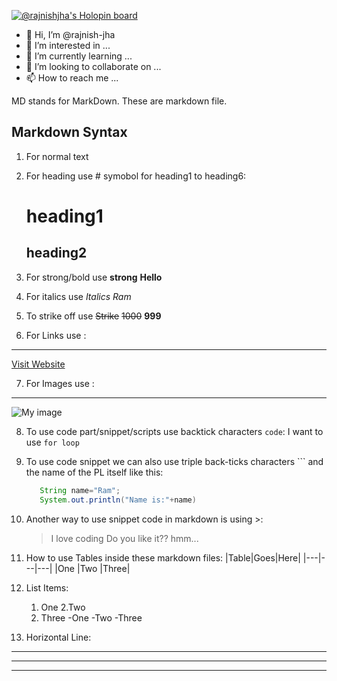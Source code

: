 [![@rajnishjha's Holopin board](https://holopin.me/rajnishjha)](https://holopin.io/@rajnishjha)

- 👋 Hi, I’m @rajnish-jha
- 👀 I’m interested in ...
- 🌱 I’m currently learning ...
- 💞️ I’m looking to collaborate on ...
- 📫 How to reach me ...



<!---
rajnish-jha/rajnish-jha is a ✨ special ✨ repository because its `README.md` (this file) appears on your GitHub profile.
You can click the Preview link to take a look at your changes.
--->

MD stands for MarkDown. These are markdown file.

Markdown Syntax
--------------------
1) For normal text

2) For heading use # symobol for heading1 to heading6:
   # heading1
   ## heading2

3) For strong/bold use **strong**
   **Hello**

4) For italics use _Italics_
   _Ram_

5) To strike off use ~~Strike~~ 
   ~~1000~~ **999**

6) For Links use []():
-----------------------
[Visit Website](https://salesforce.com "Salesforce")

7) For Images use ![]():
------------------------
![My image](https://learncodeonline.in/mascot.png "Looks good!")

8) To use code part/snippet/scripts use backtick characters `code`:
   I want to use `for loop` 
   
9) To use code snippet we can also use triple back-ticks characters ``` and the name of the PL itself like this:
   ```Java
      String name="Ram";
      System.out.println("Name is:"+name)
   
   ```
 10) Another way to use snippet code in markdown is using >:
     >I love coding
     >Do you like it?? hmm...
 
 11) How to use Tables inside these markdown files:
      |Table|Goes|Here|
      |---|---|---|
      |One |Two |Three|
 
 12) List Items:
     1. One
     2.Two
     3. Three
        -One
        -Two
        -Three
 
 14) Horizontal Line:

---

***

-------------------------------
